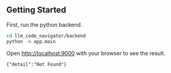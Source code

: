 ## Getting Started

First, run the python backend.

```bash
cd llm_code_navigator/backend
python -m app.main
```

Open [http://localhost:9000](http://localhost:9000) with your browser to see the result.

```
{"detail":"Not Found"}
```
